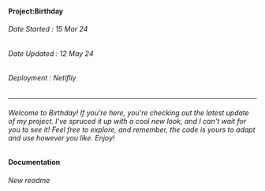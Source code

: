 #### Project:Birthday
###### Date Started : 15 Mar 24
###### Date Updated : 12 May 24
###### Deployment : Netifliy
---
###### Welcome to Birthday! If you're here, you're checking out the latest update of my project. I've spruced it up with a cool new look, and I can't wait for you to see it! Feel free to explore, and remember, the code is yours to adapt and use however you like. Enjoy! ######

#### Documentation
###### New readme
